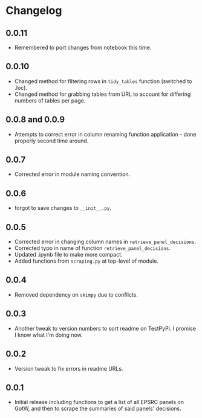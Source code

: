 # Changelog

## 0.0.11

- Remembered to port changes from notebook this time.

## 0.0.10

- Changed method for filtering rows in `tidy_tables` function (switched to .loc).
- Changed method for grabbing tables from URL to account for differing numbers of tables per page.

## 0.0.8 and 0.0.9

- Attempts to correct error in column renaming function application - done properly second time around.

## 0.0.7

- Corrected error in module naming convention.

## 0.0.6

- forgot to save changes to `__init__.py`.

## 0.0.5

- Corrected error in changing column names in `retrieve_panel_decisions`.
- Corrected typo in name of function `retrieve_panel_decisions`.
- Updated .ipynb file to make more compact.
- Added functions from `scraping.py` at top-level of module.

## 0.0.4

- Removed dependency on `skimpy` due to conflicts.

## 0.0.3

- Another tweak to version numbers to sort readme on TestPyPi. I promise I know what I'm doing now.

## 0.0.2

- Version tweak to fix errors in readme URLs.

## 0.0.1

- Initial release including functions to get a list of all EPSRC panels on GotW, and then to scrape the summaries of said panels' decisions.
